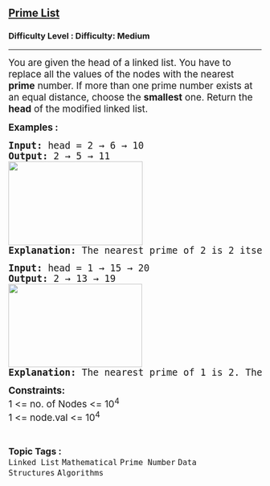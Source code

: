 <h2><a href="https://www.geeksforgeeks.org/problems/prime-list--170646/1?_gl=1*99kdvn*_up*MQ..*_gs*MQ..&gclid=Cj0KCQjw_dbABhC5ARIsAAh2Z-TwCi-EJV6n-36ZImWJKs4LjjN4OkgJBD1tmio2Ln5Mx2yFkmIRa7gaAiBqEALw_wcB&gbraid=0AAAAAC9yBkDIkktwXhCkWjBz9HI-osHhC">Prime List</a></h2><h3>Difficulty Level : Difficulty: Medium</h3><hr><div class="problems_problem_content__Xm_eO"><p><span style="font-size: 14pt;">You are given the head of a linked list. You have to replace all the values of the nodes with the nearest <strong>prime</strong> number. If more than one prime number exists at an equal distance, choose the <strong>smallest</strong> one. Return the <strong>head</strong> of the modified linked list.</span></p>
<p><span style="font-size: 14pt;"><strong>Examples :</strong></span></p>
<pre><span style="font-size: 14pt;"><strong>Input: </strong>head =<strong> </strong>2 → 6 → 10
<strong>Output: </strong>2 → 5 → 11<br><img src="https://media.geeksforgeeks.org/img-practice/prod/addEditProblem/713591/Web/Other/blobid0_1723009310.png" width="267" height="167"><br><strong>Explanation: </strong>The nearest prime of 2 is 2 itself. The nearest primes of 6 are 5 and 7, since 5 is smaller so, 5 will be chosen. The nearest prime of 10 is 11.</span></pre>
<pre><span style="font-size: 14pt;"><strong>Input: </strong>head =<strong> </strong>1 → 15 → 20
<strong>Output: </strong>2 → 13 → 19<br><img src="https://media.geeksforgeeks.org/img-practice/prod/addEditProblem/713591/Web/Other/blobid1_1723009344.png" width="266" height="166"><br><strong>Explanation: </strong>The nearest prime of 1 is 2. The nearest primes of 15 are 13 and 17, since 13 is smaller so, 13 will be chosen. The nearest prime of 20 is 19.</span></pre>
<p><span style="font-size: 14pt;"><strong>Constraints:</strong><br>1 &lt;= no. of Nodes &lt;= 10<sup>4</sup><br>1 &lt;= node.val &lt;= 10<sup>4</sup></span></p></div><br><p><span style=font-size:18px><strong>Topic Tags : </strong><br><code>Linked List</code>&nbsp;<code>Mathematical</code>&nbsp;<code>Prime Number</code>&nbsp;<code>Data Structures</code>&nbsp;<code>Algorithms</code>&nbsp;